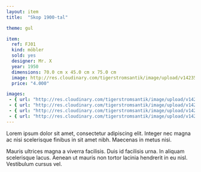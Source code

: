 ```yaml
---
layout: item
title:  "Skop 1900-tal"

theme: gul

item:
  ref: FJ01
  kind: möbler
  sold: yes
  designer: Mr. X
  year: 1950
  dimensions: 70.0 cm x 45.0 cm x 75.0 cm
  image: http://res.cloudinary.com/tigerstromsantik/image/upload/v1423508157/Snedklaff_2_zhmsxx.jpg
  price: "4.000"

images:
 - { url: "http://res.cloudinary.com/tigerstromsantik/image/upload/v1423508141/Snedklaff_1_eee0zk.jpg", text: "text till första bilden som stor på höger sidan..." }
 - { url: "http://res.cloudinary.com/tigerstromsantik/image/upload/v1423508151/Snedklaff_4_xk9nwa.jpg", text: "text till andra bilden som stor på vänster sidan..." }
 - { url: "http://res.cloudinary.com/tigerstromsantik/image/upload/v1423508165/Snedklaff_7_rjlbix.jpg" }
 - { url: "http://res.cloudinary.com/tigerstromsantik/image/upload/v1423508184/snedklaff_3_yow6go.jpg" }
---
```


Lorem ipsum dolor sit amet, consectetur adipiscing elit. Integer nec magna ac nisi scelerisque finibus in sit amet nibh. Maecenas in metus nisi. 

Mauris ultrices magna a viverra facilisis. Duis id facilisis urna. In aliquam scelerisque lacus. Aenean ut mauris non tortor lacinia hendrerit in eu nisl. Vestibulum cursus vel.
